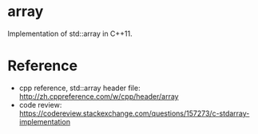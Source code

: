 # array
Implementation of std::array in C++11.

# Reference
- cpp reference, std::array header file: <http://zh.cppreference.com/w/cpp/header/array>
- code review: <https://codereview.stackexchange.com/questions/157273/c-stdarray-implementation>
